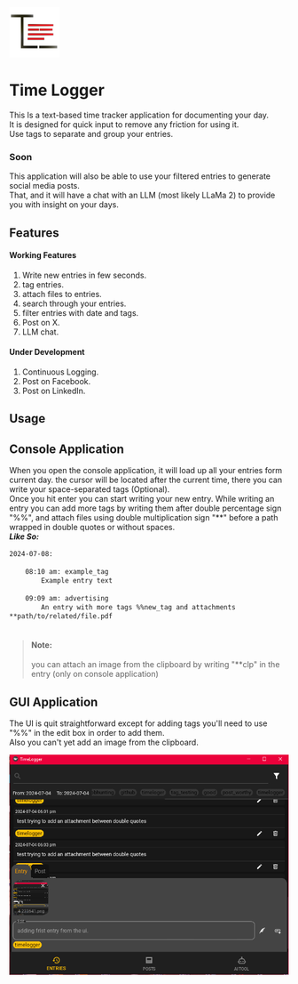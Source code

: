 <img src="./assets/logo.png" height="90">

# Time Logger  

This Is a text-based time tracker application for documenting your day.  
It is designed for quick input to remove any friction for using it.  
Use tags to separate and group your entries.  

### Soon
This application will also be able to use your filtered entries to generate social media posts.  
That, and it will have a chat with an LLM (most likely LLaMa 2) to provide you with insight on your days.  


## Features

#### Working Features
1. Write new entries in few seconds.
2. tag entries.
3. attach files to entries.
4. search through your entries.
5. filter entries with date and tags.
6. Post on X.
7. LLM chat.


#### Under Development
1. Continuous Logging. 
2. Post on Facebook.
3. Post on LinkedIn.


## Usage
## Console Application
When you open the console application, it will load up all your entries form current day.
the cursor will be located after the current time, there you can write your space-separated tags (Optional).  
Once you hit enter you can start writing your new entry.
While writing an entry you can add more tags by writing them after double percentage sign "%%", 
and attach files using double multiplication sign "**" before a path wrapped in
double quotes or without spaces.  
**_Like So:_**
```
2024-07-08:

    08:10 am: example_tag
        Example entry text
    
    09:09 am: advertising
        An entry with more tags %%new_tag and attachments **path/to/related/file.pdf
    
```
>#### Note: 
>you can attach an image from the clipboard by writing "**clp"
> in the entry (only on console application) 

## GUI Application 
The UI is quit straightforward except for adding tags you'll need to use "%%" in the edit box in order to add them.  
Also you can't yet add an image from the clipboard.  

![an image for the ui](assets/readme/1.png)









